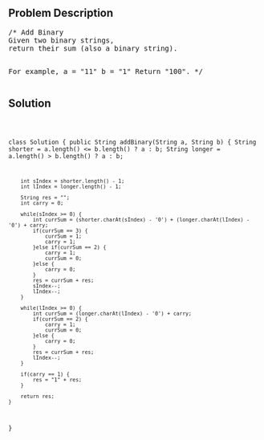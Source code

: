 <!--
<style>
  body { font-family: Arial, sans-serif; }
  .container { max-width: 100%; margin: auto; padding: 20px; }
  .comment-block { background-color: #f9f9f9; padding: 10px; border-left: 5px solid #ccc; }
  .code-block { background-color: #f4f4f4; padding: 10px; border: 1px solid #ddd; }
</style>
-->

<div class='container'>
<h2>Problem Description</h2>
<div class='comment-block'>
<pre>
/* Add Binary
Given two binary strings, 
return their sum (also a binary string).

For example,
a = "11"
b = "1"
Return "100".
*/
</pre>
</div>

<h2>Solution</h2>
<div class='code-block'>
<pre><code class='language-java'>

class Solution {
    public String addBinary(String a, String b) {
        String shorter = a.length() <= b.length() ? a : b;
        String longer = a.length() > b.length() ? a : b;

        int sIndex = shorter.length() - 1;
        int lIndex = longer.length() - 1;
        
        String res = "";
        int carry = 0;
        
        while(sIndex >= 0) {
            int currSum = (shorter.charAt(sIndex) - '0') + (longer.charAt(lIndex) - '0') + carry;
            if(currSum == 3) {
                currSum = 1;
                carry = 1;
            }else if(currSum == 2) {
                carry = 1;
                currSum = 0;
            }else {
                carry = 0;
            }      
            res = currSum + res;
            sIndex--;
            lIndex--;
        }
        
        while(lIndex >= 0) {
            int currSum = (longer.charAt(lIndex) - '0') + carry;
            if(currSum == 2) {
                carry = 1;
                currSum = 0;
            }else {
                carry = 0;
            }      
            res = currSum + res;            
            lIndex--;
        }
        
        if(carry == 1) {
            res = "1" + res;
        }
        
        return res;
    }
}</code></pre>
</div>
</div>
